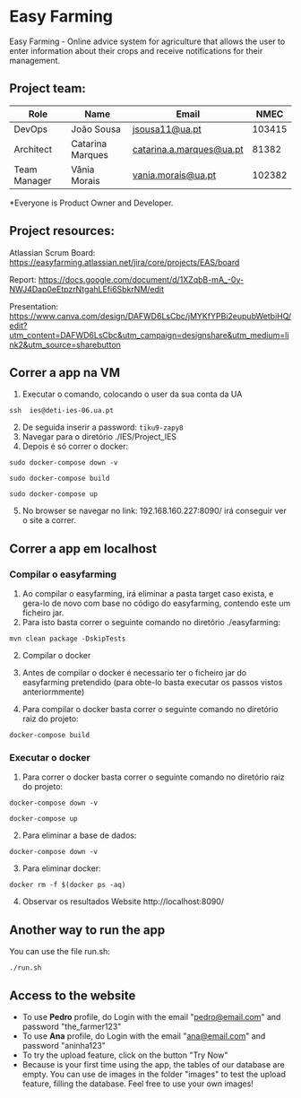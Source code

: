 # Easy Farming

Easy Farming - Online advice system for agriculture that allows the user to enter information about their crops and receive notifications for their management.


## Project team:

| Role 	        |Name 	          |Email 	                  |NMEC   |
|---------------|-----------------|-------------------------|-------|
| DevOps        |João Sousa 	    |jsousa11@ua.pt 	        |103415 |
| Architect     |Catarina Marques	|catarina.a.marques@ua.pt |81382  |
| Team Manager  |Vânia Morais     |vania.morais@ua.pt       |102382 |

*Everyone is Product Owner and Developer.

## Project resources:

Atlassian Scrum Board: https://easyfarming.atlassian.net/jira/core/projects/EAS/board

Report: https://docs.google.com/document/d/1XZqbB-mA_-0y-NWJ4Dap0eEtpzrNtgahLEfi6SbkrNM/edit

Presentation: https://www.canva.com/design/DAFWD6LsCbc/jMYKfYPBi2eupubWetbiHQ/edit?utm_content=DAFWD6LsCbc&utm_campaign=designshare&utm_medium=link2&utm_source=sharebutton

## Correr a app na VM

1. Executar o comando, colocando o user da sua conta da UA

```
ssh  ies@deti-ies-06.ua.pt
```

2. De seguida inserir a password: ``` tiku9-zapy8 ```
3. Navegar para o diretório ./IES/Project_IES
4. Depois é só correr o docker:

```
sudo docker-compose down -v
```

```
sudo docker-compose build
```

```
sudo docker-compose up
```

5. No browser se navegar no link: 192.168.160.227:8090/ irá conseguir ver o site a correr.

## Correr a app em localhost
### Compilar o easyfarming

1. Ao compilar o easyfarming, irá eliminar a pasta target caso exista, e gera-lo de novo com base no código do easyfarming, contendo este um ficheiro jar.
2. Para isto basta correr o seguinte comando no diretório ./easyfarming:

```
mvn clean package -DskipTests
```

2. Compilar o docker

1. Antes de compilar o docker é necessario ter o ficheiro jar do easyfarming pretendido (para obte-lo basta executar os passos vistos anteriormmente)
2. Para compilar o docker basta correr o seguinte comando no diretório raiz do projeto:

```
docker-compose build
```

### Executar o docker

1. Para correr o docker basta correr o seguinte comando no diretório raiz do projeto:

```
docker-compose down -v
```

```
docker-compose up
```

2. Para eliminar a base de dados:

```
docker-compose down -v
```

3. Para eliminar docker: 

```
docker rm -f $(docker ps -aq)
```

4. Observar os resultados Website http://localhost:8090/

## Another way to run the app
You can use the file run.sh:
```
./run.sh
```

## Access to the website
- To use __Pedro__ profile, do Login with the email "pedro@email.com" and password "the_farmer123"
- To use __Ana__ profile, do Login with the email "ana@email.com" and password "aninha123"
- To try the upload feature, click on the button "Try Now"
- Because is your first time using the app, the tables of our database are empty. You can use de images in the folder "images" to test the upload feature, filling the database. Feel free to use your own images!
